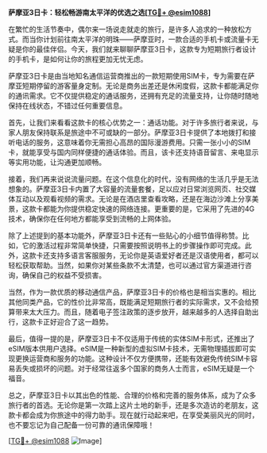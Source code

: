 **萨摩亚3日卡：轻松畅游南太平洋的优选之选[[TG💪+ @esim1088](https://t.me/s/esim1088)]**

在繁忙的生活节奏中，偶尔来一场说走就走的旅行，是许多人追求的一种放松方式。而当你计划前往南太平洋的明珠——萨摩亚时，一款合适的手机卡或流量卡无疑是你的最佳伴侣。今天，我们就来聊聊萨摩亚3日卡，这款专为短期旅行者设计的手机卡，是如何让你的旅程更加无忧无虑。

萨摩亚3日卡是由当地知名通信运营商推出的一款短期使用SIM卡，专为需要在萨摩亚短期停留的游客量身定制。无论是商务出差还是休闲度假，这款卡都能满足你的通讯需求。它不仅提供稳定的通话服务，还拥有充足的流量支持，让你随时随地保持在线状态，不错过任何重要信息。

首先，让我们来看看这款卡的核心优势之一：通话功能。对于许多旅行者来说，与家人朋友保持联系是旅途中不可或缺的一部分。萨摩亚3日卡提供了本地拨打和接听电话的服务，这意味着你无需担心高昂的国际漫游费用。只需一张小小的SIM卡，就能享受与国内同样便捷的通话体验。而且，该卡还支持语音留言、来电显示等实用功能，让沟通更加顺畅。

接着，我们再来说说流量问题。在这个信息化的时代，没有网络的生活几乎是无法想象的。萨摩亚3日卡内置了大容量的流量套餐，足以应对日常浏览网页、社交媒体互动以及观看视频的需求。无论是在酒店里查看攻略，还是在海边沙滩上分享美景，这款卡都能为你提供稳定快速的网络连接。更重要的是，它采用了先进的4G技术，确保你在任何地方都能享受到流畅的上网体验。

除了上述提到的基本功能外，萨摩亚3日卡还有一些贴心的小细节值得称赞。比如，它的激活过程非常简单快捷，只需要按照说明书上的步骤操作即可完成。此外，这款卡还支持多语言客服服务，无论你是英语爱好者还是汉语使用者，都可以轻松获取帮助。当然，如果你对某些条款不太清楚，也可以通过官方渠道进行咨询，确保自己的权益不受损害。

当然，作为一款优质的移动通信产品，萨摩亚3日卡的价格也是相当实惠的。相比其他同类产品，它的性价比非常高，既能满足短期旅行者的实际需求，又不会给预算带来太大压力。而且，随着电子签注政策的逐步放开，越来越多的人选择自助出行，这款卡正好迎合了这一趋势。

最后，值得一提的是，萨摩亚3日卡不仅适用于传统的实体SIM卡形式，还推出了eSIM版本供用户选择。eSIM是一种新型的虚拟SIM卡技术，无需物理插拔即可实现更换运营商和服务的功能。这种设计不仅方便携带，还能有效避免传统SIM卡容易丢失或损坏的问题。对于经常往返多个国家的商务人士而言，eSIM无疑是一个福音。

总之，萨摩亚3日卡以其出色的性能、合理的价格和完善的服务体系，成为了众多旅行者的首选。无论你是第一次踏上这片土地的新手，还是多次造访的老朋友，这款卡都会成为你旅途中的得力助手。现在就行动起来吧，在享受美丽风光的同时，也不要忘记为自己配备一份可靠的通讯保障哦！

[[TG💪+ @esim1088](https://t.me/s/esim1088) ![Image](https://i.postimg.cc/4NQfJmqS/Snipaste-2025-05-13-00-14-12.png)]